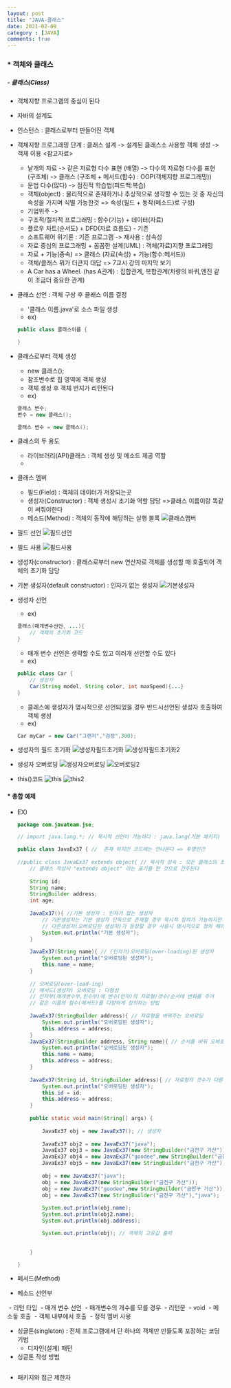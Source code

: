 ```yaml
---
layout: post
title: "JAVA-클래스"
date: 2021-02-09
category : [JAVA]
comments: true
---
```


### * 객체와 클래스

##### - 클래스(Class)
- 객체지향 프로그램의 중심이 된다
- 자바의 설계도
- 인스턴스 : 클래스로부터 만들어진 객체
- 객체지향 프로그래밍 단계 : 클래스 설계 -> 설계된 클래스소 사용할 객체 생성 -> 객체 이용
<참고자료>
    - 낱개의 자료 -> 같은 자료형 다수 표현 (배열) -> 다수의 자료형 다수를 표현 (구조체) -> 클래스 (구조체 + 메서드(함수) : OOP(객체지향 프로그래밍))
    - 문법 다수(많다) -> 점진적 학습법(피드백:복습)
    - 객체(object) : 물리적으로 존재하거나 추상적으로 생각할 수 있는 것 중 자신의 속성을 가지며 식별 가능한것 => 속성(필드 + 동작(메소드)로 구성)
    - 기업위주 -> 
    - 구조적/절차적 프로그래밍 : 함수(기능) + 데이터(자료)
    - 플로우 차트(순서도) + DFD(자료 흐름도) - 기존
    - 소프트웨어 위기론 : 기존 프로그램 -> 재사용 : 상속성
    - 자료 중심의 프로그래밍 + 꼼꼼한 설계(UML) : 객체(자료)지향 프로그래밍
    - 자료 + 기능(종속) => 클래스 (자료(속성) + 기능(함수:메서드))
    - 객체/클래스 뭐가 더큰지 대답 => 7교시 강의 마지막 보기
    - A Car has a Wheel. (has A관계) : 집합관계, 복합관계(차량의 바퀴,엔진 같이 조금더 중요한 관계)

- 클래스 선언 : 객체 구상 후 클래스 이름 결정
    - '클래스 이름.java'로 소스 파일 생성
    - ex)
    ```java
    public class 클래스이름 {

    }
    ```
- 클래스로부터 객체 생성
    - new 클래스();
    - 참조변수로 힙 영역에 객체 생성
    - 객체 생성 후 객체 번지가 리턴된다
    - ex)
    ```java
    클래스 변수;
    변수 = new 클래스();

    클래스 변수 = new 클래스();
    ```
- 클래스의 두 용도
    - 라이브러리(API)클래스 : 객체 생성 및 메소드 제공 역할
    - 
- 클래스 멤버
    - 필드(Field) : 객체의 데이터가 저장되는곳
    - 생성자(Constructor) : 객체 생성시 초기화 역할 담당 =>클래스 이름이랑 똑같이 써줘야한다
    - 메소드(Method) : 객체의 동작에 해당하는 실행 블록
    ![클래스맴버](https://user-images.githubusercontent.com/65608960/107306742-c8374180-6ac8-11eb-9e0e-4741f3ba45de.JPG)

- 필드 선언
    ![필드선언](https://user-images.githubusercontent.com/65608960/107306740-c79eab00-6ac8-11eb-8141-bc07afb26480.JPG)

- 필드 사용
    ![필드사용](https://user-images.githubusercontent.com/65608960/107306739-c79eab00-6ac8-11eb-9cb3-464100dbb255.JPG)



- 생성자(constructor) : 클래스로부터 new 연산자로 객체를 생성할 때 호출되어 객체의 초기화 담당
- 기본 생성자(default constructor) : 인자가 없는 생성자
    ![기본생성자](https://user-images.githubusercontent.com/65608960/107306738-c7061480-6ac8-11eb-8b7a-df78acbc82fe.JPG)

- 생성자 선언
    - ex)
    ```java
    클래스(매개변수선언, ...){
        // 객체의 초기화 코드
    }
    ```
    - 매개 변수 선언은 생략할 수도 있고 여러개 선언할 수도 있다
    - ex)
    ```java
    public class Car {
        // 생성자
        Car(String model, String color, int maxSpeed){...}
    }
    ```
    - 클래스에 생성자가 명시적으로 선언되었을 경우 반드시선언된 생성자 호출하여 객체 생성
    - ex)
    ```java
    Car myCar = new Car("그랜저","검정",300);
    ```
- 생성자의 필드 초기화
    ![생성자필드초기화](https://user-images.githubusercontent.com/65608960/107306736-c66d7e00-6ac8-11eb-8a62-0c040f3806c6.JPG)
    ![생성자필드초기화2](https://user-images.githubusercontent.com/65608960/107306735-c5d4e780-6ac8-11eb-9667-5c2dbb4bac47.JPG)

- 생성자 오버로딩
    ![생성자오버로딩](https://user-images.githubusercontent.com/65608960/107306748-c9686e80-6ac8-11eb-901c-420b31d52f56.JPG)
    ![오버로딩2](https://user-images.githubusercontent.com/65608960/107306747-c8cfd800-6ac8-11eb-98cb-870b1a948f28.JPG)

- this()코드
    ![this](https://user-images.githubusercontent.com/65608960/107306746-c8cfd800-6ac8-11eb-926b-17875e181d3e.JPG)
    ![this2](https://user-images.githubusercontent.com/65608960/107306743-c8374180-6ac8-11eb-996b-0a1a96f2a0ed.JPG)

#### * 총합 예제

- EX)

    ```java
    package com.javateam.jse;

    // import java.lang.*; // 묵시적 선언이 가능하다 : java.lang(기본 패키지)

    public class JavaEx37 { //  존재 하지만 코드에는 안나온다 => 투명인간
        
    //public class JavaEx37 extends object{ // 묵시적 상속 : 모든 클래스의 조장 클래스는 object 클래스
        // 클래스 작성시 "extends object" 라는 표기를 한 것으로 간주된다
        
        String id;
        String name;
        StringBuilder address;
        int age;
        
        JavaEx37(){ //기본 생성자 : 인자가 없는 생성자 
            // 기본생성자는 기본 생성자 단독으로 존재할 경우 묵시적 정의가 가능하지만 
            // 다른생성자(오버로딩된 생성자)가 등장할 경우 사용시 명시적으로 정의 해야한다
            System.out.println("기본 생성자");
        }
        
        JavaEx37(String name){ // (인자가)오버로딩(over-loading)된 생성자 
            System.out.println("오버로딩된 생성자");
            this.name = name;
        }
        
        // 오버로딩(over-load-ing)
        // 메서드(생성자) 오버로딩 : 다형성
        // 인자부(매개변수부,인수부)에 변수(인자)의 자료형/갯수/순서에 변화를 주어
        // 같은 이름의 함수(메서드)를 다양하게 정의하는 방법
        
        JavaEx37(StringBuilder address){ // 자료형을 바꿔주는 오버로딩
            System.out.println("오버로딩된 생성자");
            this.address = address;
        }
        JavaEx37(StringBuilder address, String name){ // 순서를 바꿔 오버로딩
            System.out.println("오버로딩된 생성자");
            this.name = name;
            this.address = address;
        }
        
        JavaEx37(String id, StringBuilder address){ // 자료형의 갯수가 다른 오버로딩
            System.out.println("오버로딩된 생성자");
            this.id = id;
            this.address = address;
        }
        
        public static void main(String[] args) {
            
            JavaEx37 obj = new JavaEx37(); // 생성자
            
            JavaEx37 obj2 = new JavaEx37("java");
            JavaEx37 obj3 = new JavaEx37(new StringBuilder("금천구 가산"));
            JavaEx37 obj4 = new JavaEx37("goodee",new StringBuilder("금천구 가산")); 
            JavaEx37 obj5 = new JavaEx37(new StringBuilder("금천구 가산"),"java"); 
            
            obj = new JavaEx37("java");
            obj = new JavaEx37(new StringBuilder("금천구 가산"));
            obj = new JavaEx37("goodee",new StringBuilder("금천구 가산")); 
            obj = new JavaEx37(new StringBuilder("금천구 가산"),"java"); 
            
            System.out.println(obj.name);
            System.out.println(obj2.name);
            System.out.println(obj.address);

            System.out.println(obj); // 객체의 고유값 출력
            

        }

    }

    ```
- 메서드(Method) 

- 메소드 선언부
<img>
- 리턴 타입
<img>
- 매개 변수 선언
<img>
    - 매개변수의 개수를 모를 경우
    <img>
- 리턴문
<img>
- void
<img>
- 메소듷 호출
<img>
    - 객체 내부에서 호출
    <img>
- 정적 멤버 사용
<img>

- 싱글톤(singleton) : 전체 프로그램에서 단 하나의 객체만 만들도록 포장하는 코딩 기법
    - 디자인(설계) 패턴
- 싱글톤 작성 방법
<img>

- 패키지와 접근 제한자



